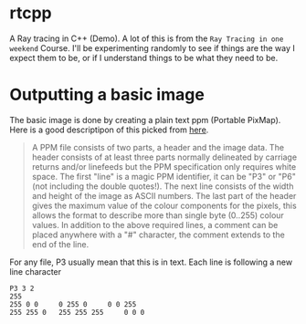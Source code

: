 # rtcpp

A Ray tracing in C++ (Demo).
A lot of this is from the `Ray Tracing in one weekend` Course. I'll be experimenting randomly to see if things are the way I expect them to be, or if I understand things to be what they need to be.

# Outputting a basic image
The basic image is done by creating a plain text ppm (Portable PixMap).
Here is a good descriptipon of this picked from [here](https://paulbourke.net/dataformats/ppm/).
>A PPM file consists of two parts, a header and the image data. The header consists of at least three parts normally delineated by carriage returns and/or linefeeds but the PPM specification only requires white space. The first "line" is a magic PPM identifier, it can be "P3" or "P6" (not including the double quotes!). The next line consists of the width and height of the image as ASCII numbers. The last part of the header gives the maximum value of the colour components for the pixels, this allows the format to describe more than single byte (0..255) colour values. In addition to the above required lines, a comment can be placed anywhere with a "#" character, the comment extends to the end of the line.

For any file, P3 usually mean that this is in text.
Each line is following a new line character
```
P3 3 2
255
255 0 0     0 255 0     0 0 255
255 255 0   255 255 255     0 0 0
```
